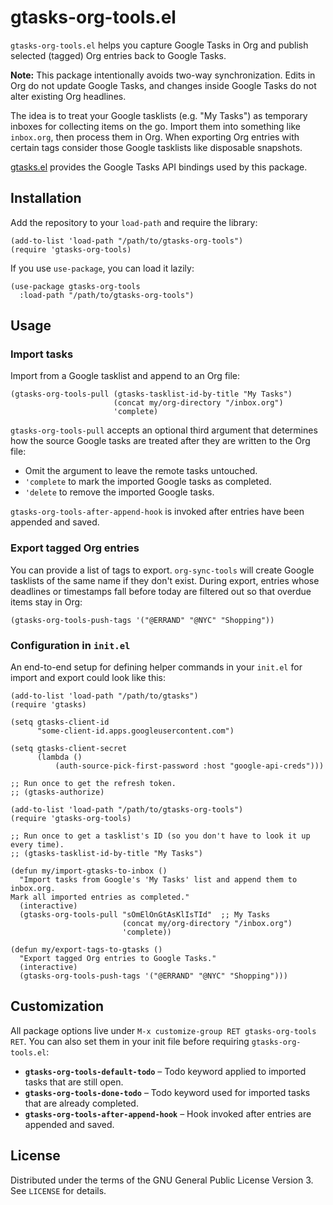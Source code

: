 # gtasks-org-tools.el

`gtasks-org-tools.el` helps you capture Google Tasks in Org and publish selected (tagged) Org entries back to Google Tasks.

**Note:** This package intentionally avoids two-way synchronization. Edits in Org do not update Google Tasks, and changes inside Google Tasks do not alter existing Org headlines.

The idea is to treat your Google tasklists (e.g. "My Tasks") as temporary inboxes for collecting items on the go. Import them into something like `inbox.org`, then process them in Org. When exporting Org entries with certain tags consider those Google tasklists like disposable snapshots.

[gtasks.el](https://github.com/thndrbrrr/gtasks) provides the Google Tasks API bindings used by this package.

## Installation

Add the repository to your `load-path` and require the library:

```elisp
(add-to-list 'load-path "/path/to/gtasks-org-tools")
(require 'gtasks-org-tools)
```

If you use `use-package`, you can load it lazily:

```elisp
(use-package gtasks-org-tools
  :load-path "/path/to/gtasks-org-tools")
```

## Usage

### Import tasks

Import from a Google tasklist and append to an Org file:

``` elisp
(gtasks-org-tools-pull (gtasks-tasklist-id-by-title "My Tasks")
			           (concat my/org-directory "/inbox.org")
			           'complete)
```

`gtasks-org-tools-pull` accepts an optional third argument that determines how the source Google tasks are treated after they are written to the Org file:

* Omit the argument to leave the remote tasks untouched.
* `'complete` to mark the imported Google tasks as completed.
* `'delete` to remove the imported Google tasks.

`gtasks-org-tools-after-append-hook` is invoked after entries have been appended and saved.

### Export tagged Org entries

You can provide a list of tags to export. `org-sync-tools` will create Google tasklists of the same name if they don't exist. During export, entries whose deadlines or timestamps fall before today are filtered out so that overdue items stay in Org:

```elisp
(gtasks-org-tools-push-tags '("@ERRAND" "@NYC" "Shopping"))
```

### Configuration in `init.el`

An end-to-end setup for defining helper commands in your `init.el` for import and export could look like this:

``` elisp
(add-to-list 'load-path "/path/to/gtasks")
(require 'gtasks)

(setq gtasks-client-id
      "some-client-id.apps.googleusercontent.com")

(setq gtasks-client-secret
      (lambda ()
		  (auth-source-pick-first-password :host "google-api-creds")))

;; Run once to get the refresh token.
;; (gtasks-authorize)

(add-to-list 'load-path "/path/to/gtasks-org-tools")
(require 'gtasks-org-tools)

;; Run once to get a tasklist's ID (so you don't have to look it up every time).
;; (gtasks-tasklist-id-by-title "My Tasks")

(defun my/import-gtasks-to-inbox ()
  "Import tasks from Google's 'My Tasks' list and append them to inbox.org.
Mark all imported entries as completed."
  (interactive)
  (gtasks-org-tools-pull "sOmElOnGtAsKlIsTId"  ;; My Tasks
	                     (concat my/org-directory "/inbox.org")
			             'complete))

(defun my/export-tags-to-gtasks ()
  "Export tagged Org entries to Google Tasks."
  (interactive)
  (gtasks-org-tools-push-tags '("@ERRAND" "@NYC" "Shopping")))
```

## Customization

All package options live under `M-x customize-group RET gtasks-org-tools RET`. You can also set them in your init file before requiring `gtasks-org-tools.el`:

* **`gtasks-org-tools-default-todo`** – Todo keyword applied to imported tasks that are still open.
* **`gtasks-org-tools-done-todo`** – Todo keyword used for imported tasks that are already completed.
* **`gtasks-org-tools-after-append-hook`** – Hook invoked after entries are appended and saved.

## License

Distributed under the terms of the GNU General Public License Version 3.  See `LICENSE` for details.
